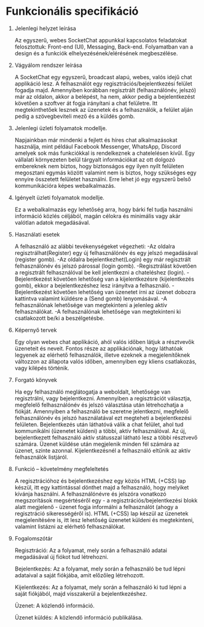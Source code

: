 Funkcionális specifikáció
=========================

1. Jelenlegi helyzet leírása

    Az egyszerű, webes SocketChat appunkkal kapcsolatos feladatokat felosztottuk: Front-end (UI), Messaging, Back-end. Folyamatban van a design és a funkciók elhelyezésének/elérésének megbeszélése.

2. Vágyálom rendszer leírása

    A SocketChat egy egyszerű, broadcast alapú, webes, valós idejű chat applikáció lesz. A felhasználót egy regisztrációs/bejelentkezési felület fogadja majd. Amennyiben korábban regisztrált (felhasználónév, jelszó) már az oldalon, akkor a belépést, ha nem, akkor pedig a bejelentkezést követően a szoftver át fogja irányítani a chat felületre. Itt megtekinthetőek lesznek az üzenetek és a felhasználók, a felület alján pedig a szövegbeviteli mező és a küldés gomb.

4. Jelenlegi üzleti folyamatok modellje.

    Napjainkban már mindenki a fejlett és híres chat alkalmazásokat használja, mint például Facebook Messenger, WhatsApp, Discord amelyek sok más funkciókkal is rendelkeznek a chatelelésen kívűl. Egy vállalati környezeten belül tárgyalt információkat az ott dolgozó embereknek nem biztos, hogy biztonságos egy ilyen nyílt felületen megosztani egymás között valamint nem is biztos, hogy szükséges egy ennyire összetett felületet használni. Erre lehet jó egy egyszerű belső kommunikációra képes webalkalmazás.

5. Igényelt üzleti folyamatok modellje.

    Ez a webalkalmazás egy lehetőség arra, hogy bárki fel tudja használni információ közlés céljából, magán célokra és minimális vagy akár valótlan adatok megadásával.

7. Használati esetek

    A felhasználó az alábbi tevékenységeket végezheti:
        -Az oldalra regisztrálhat(Register) egy új felhasználónév és egy jelszó megadásával (register gomb).
        -Az oldalra bejelentkezhet(Login) egy már regisztrált felhasználónév és jelszó párossal (login gomb).
        -Regisztrálást követően a regisztrált felhasználóval be kell jelentkezni a chateléshez (login).
        -Bejelentkezést követően lehetőség van a kijelentkezésre (kijelentkezés gomb), ekkor a bejelentkezéshez lesz irányítva a felhasználó.
        -Bejelentkezést követően lehetőség van üzenetet írni az üzenet dobozra kattintva valamint küldésre a (Send gomb) lenyomásával.
        -A felhasználónak lehetősége van megtekinteni a jelenleg aktív felhasználókat.
        -A felhasználónak lehetősége van megtekinteni ki csatlakozott be/ki a beszélgetésbe.
        
9. Képernyő tervek
    
    Egy olyan webes chat applikáció, ahól valós időben látjuk a résztvevők üzeneteit és neveit. Fontos része az applikációnak, hogy láthatóak legyenek az elérhető felhasználók, illetve ezeknek a megjelenítőknek változzon az állapota valós időben, amennyiben egy kliens csatlakozás, vagy kilépés történik.

10. Forgató könyvek

    Ha egy felhasználó meglátogatja a weboldalt, lehetősége van regisztrálni, vagy bejelentkezni.
    Amennyiben a regisztrációt választja, megfelelő felhasználónév és jelszó választása után létrehozhatja a fiókját.
    Amennyiben a felhasználó be szeretne jelentkezni, megfelelő felhasználónév és jelszó használatával ezt megteheti a bejelentkezési felületen.
    Bejelentkezés után láthatóvá válik a chat felület, ahol tud kommunikálni (üzenetet küldeni) a többi, aktív felhasználóval.
    Az új, bejelentkezett felhasználó aktív státusszal látható lesz a többi résztvevő számára.
    Üzenet küldése után megjelenik minden fél számára az üzenet, szinte azonnal.
    Kijelentkezésnél a felhasználó eltűnik az aktív felhasználók listjáról.

11. Funkció – követelmény megfeleltetés

    A regisztrációhoz és bejelentkezéshez egy közös HTML (+CSS) lap készül, itt egy kattintással dönthet majd a felhasználó, hogy melyiket kívánja használni. A felhasználónévre és jelszóra vonatkozó megszorítások megsértéséről egy - a regisztrációs/bejelentkezési blokk alatt megjelenő - üzenet fogja informálni a felhasználót (ahogy a regisztráció sikerességéről is). HTML (+CSS) lap készül az üzenetek megjelenítésére is, itt lesz lehetőség üzenetet küldeni és megtekinteni, valamint listázni az elérhető felhasználókat.

12. Fogalomszótár

    Regisztráció: Az a folyamat, mely során a felhasználó adatai megadásával új fiókot tud létrehozni.

    Bejelentkezés: Az a folyamat, mely során a felhasználó be tud lépni adataival a saját fiókjába, amit előzőleg létrehozott.

    Kijelentkezés: Az a folyamat, mely során a felhasználó ki tud lépni a saját fiókjából, majd visszakerül a bejelentkezéshez.

    Üzenet: A közlendő információ.

    Üzenet küldés: A közlendő információ publikálása.
